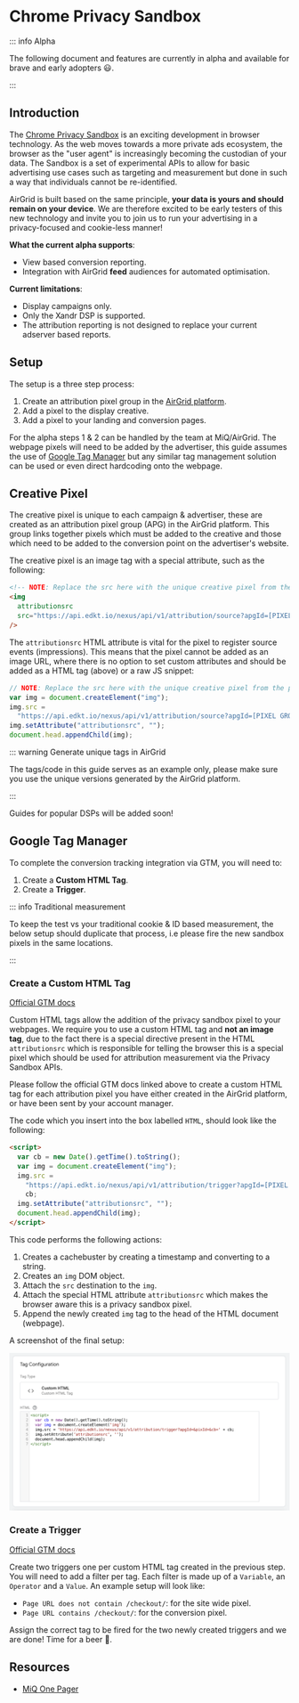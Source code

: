 # Chrome Privacy Sandbox

::: info Alpha

The following document and features are currently in alpha and available for
brave and early adopters 😃.

:::

## Introduction

The [Chrome Privacy Sandbox](https://privacysandbox.com/) is an exciting
development in browser technology. As the web moves towards a more private ads
ecosystem, the browser as the "user agent" is increasingly becoming the
custodian of your data. The Sandbox is a set of experimental APIs to allow for
basic advertising use cases such as targeting and measurement but done in such a
way that individuals cannot be re-identified.

AirGrid is built based on the same principle, **your data is yours and should
remain on your device**. We are therefore excited to be early testers of this
new technology and invite you to join us to run your advertising in a
privacy-focused and cookie-less manner!

**What the current alpha supports**:

- View based conversion reporting.
- Integration with AirGrid **feed** audiences for automated optimisation.

**Current limitations**:

- Display campaigns only.
- Only the Xandr DSP is supported.
- The attribution reporting is not designed to replace your current adserver
  based reports.

## Setup

The setup is a three step process:

1. Create an attribution pixel group in the
   [AirGrid platform](https://app.airgrid.io).
2. Add a pixel to the display creative.
3. Add a pixel to your landing and conversion pages.

For the alpha steps 1 & 2 can be handled by the team at MiQ/AirGrid. The webpage
pixels will need to be added by the advertiser, this guide assumes the use of
[Google Tag Manager](https://tagmanager.google.com/) but any similar tag
management solution can be used or even direct hardcoding onto the webpage.

## Creative Pixel

The creative pixel is unique to each campaign & advertiser, these are created as
an attribution pixel group (APG) in the AirGrid platform. This group links
together pixels which must be added to the creative and those which need to be
added to the conversion point on the advertiser's website.

The creative pixel is an image tag with a special attribute, such as the
following:

```html
<!-- NOTE: Replace the src here with the unique creative pixel from the platform. -->
<img
  attributionsrc
  src="https://api.edkt.io/nexus/api/v1/attribution/source?apgId=[PIXEL GROUP ID]&adDom=${ADSXT_AD_SYSTEM_DOMAIN}&adPubId=${ADSXT_PUBLISHER_ID}&aucId=${AUCTION_ID}&bunId=${BUNDLE_ID}&camId=${CAMPAIGN_ID}&crId=${CREATIVE_ID}&excId=${EXCHANGE_ID}&inoId=...."
/>
```

The `attributionsrc` HTML attribute is vital for the pixel to register source
events (impressions). This means that the pixel cannot be added as an image URL,
where there is no option to set custom attributes and should be added as a HTML
tag (above) or a raw JS snippet:

```js
// NOTE: Replace the src here with the unique creative pixel from the platform.
var img = document.createElement("img");
img.src =
  "https://api.edkt.io/nexus/api/v1/attribution/source?apgId=[PIXEL GROUP ID]&adDom=${ADSXT_AD_SYSTEM_DOMAIN}&adPubId=...";
img.setAttribute("attributionsrc", "");
document.head.appendChild(img);
```

::: warning Generate unique tags in AirGrid

The tags/code in this guide serves as an example only, please make sure you use
the unique versions generated by the AirGrid platform.

:::

Guides for popular DSPs will be added soon!

## Google Tag Manager

To complete the conversion tracking integration via GTM, you will need to:

1. Create a **Custom HTML Tag**.
2. Create a **Trigger**.

::: info Traditional measurement

To keep the test vs your traditional cookie & ID based measurement, the below
setup should duplicate that process, i.e please fire the new sandbox pixels in
the same locations.

:::

### Create a Custom HTML Tag

[Official GTM docs](https://support.google.com/tagmanager/answer/6107167)

Custom HTML tags allow the addition of the privacy sandbox pixel to your
webpages. We require you to use a custom HTML tag and **not an image tag**, due
to the fact there is a special directive present in the HTML `attributionsrc`
which is responsible for telling the browser this is a special pixel which
should be used for attribution measurement via the Privacy Sandbox APIs.

Please follow the official GTM docs linked above to create a custom HTML tag for
each attribution pixel you have either created in the AirGrid platform, or have
been sent by your account manager.

The code which you insert into the box labelled `HTML`, should look like the
following:

```html
<script>
  var cb = new Date().getTime().toString();
  var img = document.createElement("img");
  img.src =
    "https://api.edkt.io/nexus/api/v1/attribution/trigger?apgId=[PIXEL GROUP ID]&pixId=[PIXEL ID]&cb=" +
    cb;
  img.setAttribute("attributionsrc", "");
  document.head.appendChild(img);
</script>
```

This code performs the following actions:

1. Creates a cachebuster by creating a timestamp and converting to a string.
2. Creates an `img` DOM object.
3. Attach the `src` destination to the `img`.
4. Attach the special HTML attribute `attributionsrc` which makes the browser
   aware this is a privacy sandbox pixel.
5. Append the newly created `img` tag to the head of the HTML document
   (webpage).

A screenshot of the final setup:

![gtm-pixel](../images/gtm-pixel.png "google tag manager pixel")

### Create a Trigger

[Official GTM docs](https://support.google.com/tagmanager/answer/7679316)

Create two triggers one per custom HTML tag created in the previous step. You
will need to add a filter per tag. Each filter is made up of a `Variable`, an
`Operator` and a `Value`. An example setup will look like:

- `Page URL does not contain /checkout/`: for the site wide pixel.
- `Page URL contains /checkout/`: for the conversion pixel.

Assign the correct tag to be fired for the two newly created triggers and we are
done! Time for a beer 🍺.

## Resources

- [MiQ One Pager](../pdfs/miq-ara-testing.pdf)
